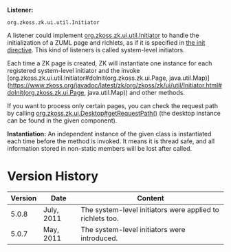 **Listener:**

`org.zkoss.zk.ui.util.Initiator`

A listener could implement
[org.zkoss.zk.ui.util.Initiator](https://www.zkoss.org/javadoc/latest/zk/org/zkoss/zk/ui/util/Initiator.html) to
handle the initialization of a ZUML page and richlets, as if it is
specified in [the init directive](zuml_ref/ZUML/Processing_Instructions/init).
This kind of listeners is called system-level initiators.

Each time a ZK page is created, ZK will instantiate one instance for
each registered system-level initiator and the invoke
[org.zkoss.zk.ui.util.Initiator#doInit(org.zkoss.zk.ui.Page, java.util.Map)](https://www.zkoss.org/javadoc/latest/zk/org/zkoss/zk/ui/util/Initiator.html#doInit(org.zkoss.zk.ui.Page, java.util.Map))
and other methods.

If you want to process only certain pages, you can check the request
path by calling
[org.zkoss.zk.ui.Desktop#getRequestPath()](https://www.zkoss.org/javadoc/latest/zk/org/zkoss/zk/ui/Desktop.html#getRequestPath())
(the desktop instance can be found in the given component).

**Instantiation:** An independent instance of the given class is
instantiated each time before the method is invoked. It means it is
thread safe, and all information stored in non-static members will be
lost after called.

# Version History

| Version | Date       | Content                                                   |
|---------|------------|-----------------------------------------------------------|
| 5.0.8   | July, 2011 | The system-level initiators were applied to richlets too. |
| 5.0.7   | May, 2011  | The system-level initiators were introduced.              |
